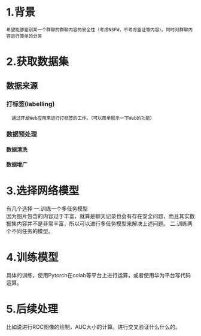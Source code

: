 # 1.背景
    希望能够鉴别某一个群聊的群聊内容的安全性（考虑NSFW，不考虑鉴证等内容）。同时对群聊内容进行简单的分类

# 2.获取数据集
## 数据来源
### 打标签(labelling)  
      通过开发Web应用来进行打标签的工作。（可以简单展示一下Web的功能）
### 数据预处理
#### 数据清洗
#### 数据增广
 

# 3.选择网络模型
有几个选择
一.训练一个多任务模型  
因为图片包含的内容过于丰富，就算是聊天记录也会有存在安全问题，而且其实数据集内容并不是非常丰富，所以可以进行多任务模型来解决上述问题。
二.训练两个不同任务的模型。
# 4.训练模型
具体的训练，使用Pytorch在colab等平台上进行运算，或者使用华为平台写代码运算。
# 5.后续处理
比如说进行ROC图像的绘制，AUC大小的计算。进行交叉验证什么什么的。